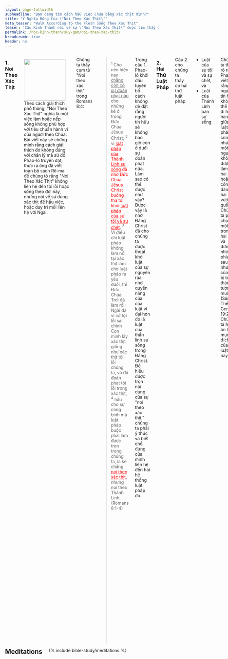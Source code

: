 ```yaml
---
layout: page-fullwidth
subheadline: "Bạn đang tìm cách hầu việc Chúa bằng xác thịt mình?"
title: "Ý Nghĩa Đúng Của \"Noi Theo Xác Thịt\""
meta_teaser: "Walk According to the Flesh Sống Theo Xác Thịt"
teaser: "Câu Kinh Thánh nói về sự \"Noi Theo Xác Thịt\" được tìm thấy ở hầu như ngay giữa sách Rô-ma. Đây chắc không phải chỉ là một sự ngẫu nhiên mà câu Kinh thánh này được thấy ở đây. Hầu như tất cả các sách giải kinh đều không thấy ý nghĩa đúng của nó."
permalink: /hoc-kinh-thanh/suy-gam/noi-theo-xac-thit/
breadcrumb: true
header: no
---
```

<!--more-->
<div class="row">
<div class="medium-8 columns" markdown="1">

### 1. Noi Theo Xác Thịt

<div>
<p>
<img alt src="{{ site.baseurl }}/images/walking.jpg" style="border: 0px none; margin: 7px 15px 0px 0px; max-width: 100%; height: 136px; padding: 0px; float: left;">
Theo cách giải thich phổ thông, "Noi Theo Xác Thịt" nghĩa là một việc làm hoặc nếp sống không phù hợp với tiêu chuẩn hành vi của người theo Chúa. Bài viết này sẽ chứng minh rằng cách giải thích đó không đúng với chân lý mà sứ đồ Phao-lô truyền đạt; thực ra ông đã viết toàn bộ sách Rô-ma để chúng tỏ rằng "Noi Theo Xác Thịt" không liên hệ đến tội lỗi hoặc sống theo đời này, nhưng nói về sự dùng xác thịt để hầu việc, hoặc duy trì mối liên hệ với Ngài.
</p>
</div>

Chúng ta thấy cụm từ "Noi theo xác thịt" trong Romans 8:4:

>  <sup>1</sup> Cho nên hiện nay <u>chẳng còn có sự đoán phạt nào</u> cho những kẻ ở trong Ðức Chúa Jêsus Christ; <sup>2</sup> vì <span style="color: #ff0000;"><u>luật pháp của Thánh Linh sự sống</u> đã nhờ Ðức Chúa Jêsus Christ buông tha tôi khỏi <u>luật pháp của sự tội và sự chết</u></span>. <sup>3</sup> Vì điều chi luật pháp không làm nổi, tại xác thịt làm cho luật pháp ra yếu đuối, thì Ðức Chúa Trời đã làm rồi: Ngài đã vì cớ tội lỗi sai chính Con mình lấy xác thịt giống như xác thịt tội lỗi chúng ta, và đã đoán phạt tội lỗi trong xác thịt, <sup>4</sup> hầu cho sự công bình mà luật pháp buộc phải làm được trọn trong chúng ta, là kẻ chẳng <span style="color: #ff0000;"><u>noi theo xác thịt</u></span>, nhưng noi theo Thánh Linh. (Romans 8:1-4)

Trong câu 1, Phao-lô khởi đầu tuyên bố cách không dè dặt rằng người tín hữu sẽ không bao giờ còn ở dưới sự đoán phạt nữa. Làm sao có thể được như vậy? Được vậy là nhờ Đấng Christ đã cho chúng ta được thoát khỏi luật của sự nguyền rủa nhờ quyền năng của của luật vĩ đại hơn đó là luật của thần linh sự sống trong Đấng Christ. Để hiểu được trọn nội dung của sự "noi theo xác thịt," chúng ta phải ý thức và biết chỗ đứng của minh liên hệ đến hai hệ thống luật pháp đó.

### 2. Hai Thứ Luật Pháp

Câu 2 cho chúng ta thấy có hai thứ luật pháp:

- Luật của sự tội và sự chết, và
- Luật của Thánh Linh ban sự sống

Chúng ta thấy rõ ràng Phao-lô viết rằng người tín hữu không thể nào đi hai hàng giữa hai luật pháp, cũng như một người không được làm tôi hai chủ, hoặc công dân của hai vương quốc. Chúng ta phải chọn một trong hai luật, và đừng nhìn về phía sau kẻo như vợ của Lót bị biến thành tượng muối (Sáng Thế Ký, Genesis 19:26). Chúng ta hãy ôn lại mục đích của hai luật này.

#### a. The Law of Sin and Death

Trước kia khi còn bước đi trong bóng tối, chúng ta là những tội nhân bị nguyền rủa dưới luật của sự tội và sự chết&mdash;các điều răn và điều lệ. <u>luật này cai quản xác thịt của chúng ta</u>; trừng phạt khi chúng ta phạm tội. Luật của sự tội và sự chết có hiệu lực dưới Giao Ước Cũ, Cựu Ước, giữa Đức Chúa Trời và loài người.

##### i. Hệ Thống Dâng Của Tế Lễ Thời Cựu Ước

Vì loài người không thể ngừng phạm tội, Đức Chúa Trời ban cho một <u>giải pháp tạm</u> qua hệ thống dâng của tế lễ và các phương pháp tẩy rửa khác để thỏa các sự đòi hỏi của luật pháp: "Linh hồn nào phạm tội, nó phải chết" (Ezekiel 18:20). Của lễ chết thay cách tạm thời cho người có tội.

Nhưng những của lễ này có đủ để đem đến sự công bình cho loài người trước mặt Đức Chúa Trời? Không, bởi vì chúng chỉ là hình bóng của Của Lễ thực khi Đấng Christ đến. Chúng chỉ tẩy rửa tạm thời xác thịt hư nát và cứ phải lập đi lập lại, còn huyết của Đấng Christ thì đạt được sự tẩy rửa đời đời cho lương tâm được sạch khỏi mặc cảm tội lỗi.

>  <sup>13</sup> Vì nếu huyết của dê đực cùng tro bò cái tơ mà người ta rưới trên kẻ ô uế còn làm sạch được phần xác thịt họ và nên thánh thay, <sup>14</sup> huống chi huyết của Ðấng Christ, là Ðấng nhờ Ðức Thánh Linh đời đời, dâng chính mình không tì tích cho Ðức Chúa Trời, thì sẽ làm sạch lương tâm anh em khỏi công việc chết, đặng hầu việc Ðức Chúa Trời hằng sống, là dường nào! (Hebrews 9:13-14)

Trái với sự tin tưởng của nhiều người, luật pháp không đem người ta lại gân Chúa hơn, vì mục đích chính của nó là cho loài người thấy họ sa ngã đến mức độ nào, lý do tại sao họ bị xa cách Đức Chúa Trời:

> Vì <u>chẳng có một người nào</u> bởi việc làm theo luật pháp mà sẽ được xưng công bình trước mặt Ngài, vì luật pháp cho người ta biết tội lỗi. (Romans 3:20)

##### b. Hệ Thống Dâng Của Lễ Ngày Nay

Mặc dầu đúng ra Thập Tự Giá của Đấng Christ phải vượt trổi hơn hệ thống dâng của tế lễ của thời Cựu Ước, người tín hữu của Tân Ước, vì thiếu sự hiểu biết, vẫn tiếp tục tuân theo hệ thống yếu kém này trong nhiều hình thái khác nhau.

Tín hữu Ga-la-ti với sự cuồng tín về phép cắt bì đến nỗi sứ đồ Phao-lô đã phải
cảnh cáo họ với ngôn từ  nặng nề nhất. Hệ thống này dù đã được Đức Chúa Trời
ban cho, nhưng đã bị chính Ngài phế bỏ sau khi Đấng Christ đến.

<p class="blockquote"><sup>2</sup>Tôi là Phao-lô nói với anh em rằng, nếu anh em chịu làm phép cắt bì, thì Ðấng Christ không bổ ích chi cho anh em hết.  <sup>3</sup>Tôi lại rao cho mọi người chịu cắt bì rằng, họ buộc phải vâng giữ trọn cả luật pháp.  <sup>4</sup>Anh em thảy đều muốn cậy luật pháp cho được xưng công bình, thì đã <u>lìa khỏi Ðấng Christ, mất ân điển rồi</u>.(Galatians 5:2-4)</p>

Người Cơ-lô-se với vô số những luật lệ mà họ đã thường tuân theo để đạt được
mọt mức thánh hóa nào đó. Họ đã phạm nhiều những sai lầm sinh tử như nhiều tín
hữu ngày nay. Chính ra họ phải nghe lời cảnh cáo của Phao-lô rằng mọi nỗ lực
dùng bất cứ phương tiện nào ngoài niềm tin đơn sơ nơi thập tự giá của Đấng
Christ để đến gần Chúa đều đáng bị "a-na-them," nghĩa là đáng chịu lửa hỏa
ngục. Phao-lô đã viết cho người tín hữu Cơ-lô-se như sau:

<p class="blockquote">
<sup>20</sup>Ví bằng anh em chết với Ðấng Christ về sự sơ học của thế gian, thì làm sao lại để cho những thể lệ nầy ép buộc mình, như anh em còn sống trong thế gian:  <sup>21</sup>Chớ lấy, chớ nếm, chớ rờ?  <sup>22</sup>Cả sự đó hễ dùng đến thì hư nát, theo qui tắc và đạo lý loài người,  <sup>23</sup>dầu bề ngoài có vẻ khôn ngoan, là bởi thờ lạy theo ý riêng, cách khiêm nhượng và khắc khổ thân thể mình; nhưng không ích gì để chống cự lòng dục của xác thịt.
 (Colossians 2:20-23)</p>

Còn chúng ta là những người tin Chúa của thế kỷ 21? <b>Xưng tội?</b>&mdash;chỉ
là nói suông vì không ai có thể xưng hết mọi tội mình; vì theo James 2:10 thì
phạm một tội cũng như phạm cả toàn bộ luật pháp. Bày tỏ sự <b>ăn năn</b>?
<b>Tiền bạc</b> dâng phần mười? <b>Hành xác?</b> <b>Kiêng ăn?</b> <b>Hãm
mình?</b> <b>Hy sinh</b> một điều gì đó?&mdash;thực ra chẳng có sự hy sinh nào
được Chúa chấp nhận, vì của lễ đó phải toàn hảo như chiên đầu lòng không tỳ
vết; chỉ mình Chúa Giê-su là của lễ đẹp lòng Đức Chúa Trời còn mọi sự hy sinh
của chúng ta chỉ là tấm áo nhớp thì làm sao dám dành sự vinh hiển của Chiên Con?

Trong khi những nghi lễ trong thời Cựu Ước được chính Chúa ban làm giải pháp
tạm thời cho những sự vi phạm, những giài pháp

While the provisions in the Old Covenant were provided by God as a temporary solution for sins, the self-prescribed methods New Covenant Christians invented are but products of the flesh, invented by men. Remember "strange fire" offered to God in the Old Testament which provoked such God's wrath? Anything that attempts to circumvent God's provision is met with divine wrath (Leviticus 10:1). The story of Uzzah in 2 Samuel 6:6 and Ananias and Sapphira in Acts 5:1-11. Uzzah thought God needed a hand, while Ananias and Sapphira wanted to earn God's favor (or perhaps man?) instead of faith in Christ. Had they not given any of their proceed, they would not have sinned against God, but their sin was much more grievious because they did not give from faith (Romans 14:23).

Man-made sacrifice is an abomination in the sight of God because He demands nothing less than the Perfect Sacrifice.

And what about the system under the Old Covenant that God had ordained? Even God had planned that it had to become obsolete as we read in Hebrews 8:13:

> By calling this covenant "new," he has made the first one obsolete; and what is obsolete and outdated will soon disappear. <cite>Hebrews 8:13</cite>

This leads us to a new law, one that can give life.

#### b. The Law of the Spirit of Life

Despite the fact that the apostle Paul wrote extensive to hopefully open the eyes of the church to this new law, all they see is still the law of the Old Covenant which Paul calls the <u>law of sin and death</u>. The new law that came with the New Covenant forces people to make a matter-of-life-or-death choice: either you live under the new law or the old one, not both. In Romans 7, Paul gave an analogy of a woman who must die to the old husband before she can remarry. Christ died to give us this death so we may be released from the law of sin and death in order to be joined to Him. To try to have a relationship with both is to commit spiritual adultery.

The old law requires absolute obedience to a set of rules and statutes with temporary relief in the event of inevitable failures. What does the new law require? It also requires absolute obedience but no longer of rules and regulations, but of faith or trust in the finished work of Christ. What does this entail? This faith in Christ can be expressed this way:

<p class="blockquote">There is no good work I do that can make me right with God, and neither there is any bad deed that I do that can take away this right standing with Him. I must trust that Jesus had paid it all&mdash;past, present, and future.</p>

Does any Christian dare to embrace this belief? Or are you afraid that there is something so powerful that can take away the total forgiveness of sin by the Cross of Christ? Something that can make Christ's death an unfinished business?

This new law requires only one thing: your faith. Because faith is the only thing God accepts&mdash;<em>"The just shall live by faith"</em> <cite>(Romans 1:17, Galatians 3:11, Hebrews 10:38)</cite>. And faith is the only "works" that God accepts. And the only works that believers can do.

> <sup>28</sup>Therefore they said to Him, "What shall we do, so that we may work the works of God?" <sup>29</sup>Jesus answered and said to them, "<u>This is the <strong>work</strong> of God, that you <strong>believe</strong> in Him whom He has sent</u>." <cite>(John 6:28-29)</cite>

Therefore the work of the New Covenant Christian is not works that come from flesh, but it is the work of believing. If God assigns him a task, like leading the people out of Egypt, or go preach to the people of Nineveh, the task is not work, but a job that God has called him to do. It does not get him into heaven, and neither can he refuse it because who can resist the God who send? God sent Moses and Jonah and off they went. God will not accept any works other than the work of believing, because the only work that counts is the cross of Christ, everything else from sinful man is but filthy rags (Isaiah 64:6).

### 3. Walk According to the Spirit

So we have seen a study in contrast between the two kinds of law:

- An Old Covenant based law, which Paul calls the law of sin and death, that governs our flesh, that deals with things we do or do not do, and punish us upon failures.
- A New Covenant based law  that requires only one thing: faith. No more. No less. Any addition to it is forbidden. In other words, trusting in no one else but Christ.

It should have become rather clear that no part of the flesh is involved in walking according to the Spirit. The question then is how can one express the command to walk according to the Spirit? No, you cannot express it in any way except to keep believing. Paul exhorts us to keep fixing our eyes on Christ, the beginning and the completion of your faith (Hebrews 12:2). The Hebrews in the desert must fix their eyes on the bronze snake (Numbers 21:9; John 3:14). Peter to fix his eyes on Jesus when he walked on the raging waves (Matthew 14:29-30).

That is how we walk according to the Spirit.

### 4. Conclusion

Let's consider this passage where Nicodemus came to see Jesus one evening:

> <sup>1</sup>Now there was a man of the Pharisees, named Nicodemus, a ruler of the Jews; <sup>2</sup>this man came to Jesus by night and said to Him, "Rabbi, we know that You have come from God as a teacher; for no one can do these signs that You do unless God is with him." <sup>3</sup>Jesus answered and said to him, "Truly, truly, I say to you, unless one is <u>born again</u> he cannot see the kingdom of God." (John 3:1-3)

Without waiting for Nicodemus to come up with a real question, Jesus gave an answer which must have taken him by surprise. Nicodemus must have come to Jesus that evening with the same question asked by his contemporaries in John 6:28, “What must we <u>DO</u> to accomplish the deeds God requires?” To these Jesus' answer was simply: <u>FAITH</u>, <u>to believe</u> in the One God has sent. It's faith, not works. It's believing, not doing.

Nicodemus approaches relationship with God the same way Christians do today. We always immediately think of what we should "do" from the standpoint of the flesh. What Jesus said amounts to "Don't even try. There is nothing you do that can help get you in the kingdom of God. You don't need physical prowess, but spiritual rebirth." Then Jesus gave the reason why: "What is born of the flesh is flesh, and what is born of the Spirit is spirit <cite>(John 3:6)</cite>". Therefore you should no longer evaluate your standing before God based on the products of your flesh, be they good or bad deeds.

I've often heard conflicting exhortation to prove my faith with some works, and then an exact opposing exhortation to not rely on my own strength. What? What am I supposed to do? Dammed if I do, damned if I don't. All these conflicting teachings lead to a very frustrating Christian experience. Imagine this frustrated Christian, loaded with guilt, trying to share their faith with others. It's easy for the person being evangelized to spot inconsistencies in testimonies they heard. They needed rest for their weary soul, they sensed laborious struggle to get right with God. They needed relief for their sin sicked souls, they sensed much guilt in the countenance of the disciples. They needed to be loved, they couldn't sense if from the one who's supposed to know personally the love of God.

This is because the Christian in question is walking according to the flesh. They try to use their works to prove their worthiness. They still live under the law that Christ should have already set them free from. They still worry about many what-if's. Their relationship with God is hung by a thin thread. One more sin and God will let them go. In theory they have received Christ as their Savior, in reality they have no assurance of their salvation. The flesh is still the determining factor in their salvation.

On the contrary, walking according to the Spirit is simply this: rest in the fact that Christ had paid it all on the Cross. This rest is the work that is pleasing to God, and is the only work accepted by God.

> Thus we must make every effort to enter that <u>rest</u>, so that no one may fall by following the same pattern of <u>disobedience</u>. <cite>Hebrews 4:11</cite>

... where the true obedience is to trust in nothing else but the cross of Christ, and this rest we can enter because Christ's work is finished. This rest is the true Sabbath when the believer can quit all struggle in trying to get right with God and simply lay down at the foot of the old rugged cross.

Can you see now "Walk According to the Flesh" is not about sins and transgressions, but about using the flesh in an exercise in futility to get right with God? That this flesh based attempt is a rebellion, the "pattern of disobedience" that the author of Hebrews wrote about?

{% include bible-study/bible-study-footer %}
</div><!-- /.medium-8.columns -->
<div class="bible-index medium-4 columns">
<h2 style="margin: 0px">Meditations</h2>
        {% include bible-study/meditations %}
</div><!-- /.medium-4.columns -->
</div><!-- /.row -->

